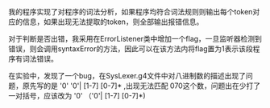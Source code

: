 我的程序实现了对程序的词法分析，如果程序均符合词法规则则输出每个token对应的信息，如果出现无法提取的token，则全部输出报错信息。

对于判断是否出错，我采用在ErrorListener类中增加一个flag，一旦监听器检测到错误，则会调用syntaxError的方法，因此可以在该方法内将flag置为1表示该段程序有词法错误。

在实验中，发现了一个bug，在SysLexer.g4文件中对八进制数的描述出现了问题，原先写的是 '0' '0'| [1-7] [0-7]* ,出现无法匹配 070这个数，问题出在少打了一对括号，应该改为 '0' （'0'| [1-7] [0-7]*)